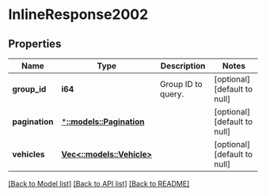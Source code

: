 # InlineResponse2002

## Properties
Name | Type | Description | Notes
------------ | ------------- | ------------- | -------------
**group_id** | **i64** | Group ID to query. | [optional] [default to null]
**pagination** | [***::models::Pagination**](Pagination.md) |  | [optional] [default to null]
**vehicles** | [**Vec<::models::Vehicle>**](Vehicle.md) |  | [optional] [default to null]

[[Back to Model list]](../README.md#documentation-for-models) [[Back to API list]](../README.md#documentation-for-api-endpoints) [[Back to README]](../README.md)


